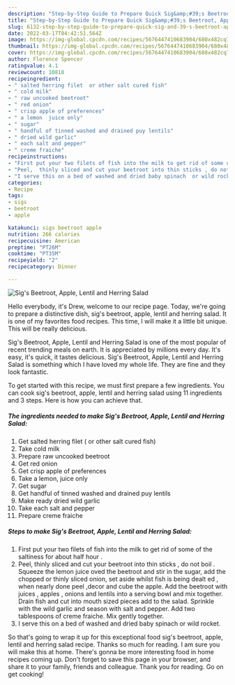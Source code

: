 ```yaml
---
description: "Step-by-Step Guide to Prepare Quick Sig&amp;#39;s Beetroot, Apple, Lentil and Herring  Salad"
title: "Step-by-Step Guide to Prepare Quick Sig&amp;#39;s Beetroot, Apple, Lentil and Herring  Salad"
slug: 6132-step-by-step-guide-to-prepare-quick-sig-and-39-s-beetroot-apple-lentil-and-herring-salad
date: 2022-03-17T04:42:51.564Z
image: https://img-global.cpcdn.com/recipes/5676447410683904/680x482cq70/sigs-beetroot-apple-lentil-and-herring-salad-recipe-main-photo.jpg
thumbnail: https://img-global.cpcdn.com/recipes/5676447410683904/680x482cq70/sigs-beetroot-apple-lentil-and-herring-salad-recipe-main-photo.jpg
cover: https://img-global.cpcdn.com/recipes/5676447410683904/680x482cq70/sigs-beetroot-apple-lentil-and-herring-salad-recipe-main-photo.jpg
author: Florence Spencer
ratingvalue: 4.1
reviewcount: 10818
recipeingredient:
- " salted herring filet  or other salt cured fish"
- " cold milk"
- " raw uncooked beetroot"
- " red onion"
- " crisp apple of preferences"
- " a lemon  juice only"
- " sugar"
- " handful of tinned washed and drained puy lentils"
- " dried wild garlic"
- " each salt and pepper"
- " creme fraiche"
recipeinstructions:
- "First put your two filets of fish into the milk to get rid of some of the saltiness for about half hour ."
- "Peel,  thinly sliced and cut your beetroot into thin sticks , do not boil . Squeeze the lemon juice oved the beetroot and stir in the sugar, add the chopped or thinly sliced onion, set aside whilst fish is being dealt ed , when nearly done peel ,decor and cube the apple. Add the beetroot with juices ,  apples , onions and lentils into a serving bowl and mix together. Drain fish and cut into mouth sized pieces add to the salad. Sprinkle with the wild garlic and season with salt and pepper. Add two tablespoons of creme fraiche. Mix gently together."
- "I serve this on a bed of washed and dried baby spinach  or wild rocket."
categories:
- Recipe
tags:
- sigs
- beetroot
- apple

katakunci: sigs beetroot apple 
nutrition: 266 calories
recipecuisine: American
preptime: "PT26M"
cooktime: "PT35M"
recipeyield: "2"
recipecategory: Dinner

---
```



![Sig&#39;s Beetroot, Apple, Lentil and Herring  Salad](https://img-global.cpcdn.com/recipes/5676447410683904/680x482cq70/sigs-beetroot-apple-lentil-and-herring-salad-recipe-main-photo.jpg)

Hello everybody, it's Drew, welcome to our recipe page. Today, we're going to prepare a distinctive dish, sig&#39;s beetroot, apple, lentil and herring  salad. It is one of my favorites food recipes. This time, I will make it a little bit unique. This will be really delicious.

Sig&#39;s Beetroot, Apple, Lentil and Herring  Salad is one of the most popular of recent trending meals on earth. It is appreciated by millions every day. It's easy, it's quick, it tastes delicious. Sig&#39;s Beetroot, Apple, Lentil and Herring  Salad is something which I have loved my whole life. They are fine and they look fantastic.




To get started with this recipe, we must first prepare a few ingredients. You can cook sig&#39;s beetroot, apple, lentil and herring  salad using 11 ingredients and 3 steps. Here is how you can achieve that.

<!--inarticleads1-->

##### The ingredients needed to make Sig&#39;s Beetroot, Apple, Lentil and Herring  Salad:

1. Get  salted herring filet ( or other salt cured fish)
1. Take  cold milk
1. Prepare  raw uncooked beetroot
1. Get  red onion
1. Get  crisp apple of preferences
1. Take  a lemon,  juice only
1. Get  sugar
1. Get  handful of tinned washed and drained puy lentils
1. Make ready  dried wild garlic
1. Take  each salt and pepper
1. Prepare  creme fraiche




<!--inarticleads2-->

##### Steps to make Sig&#39;s Beetroot, Apple, Lentil and Herring  Salad:

1. First put your two filets of fish into the milk to get rid of some of the saltiness for about half hour .
1. Peel,  thinly sliced and cut your beetroot into thin sticks , do not boil . Squeeze the lemon juice oved the beetroot and stir in the sugar, add the chopped or thinly sliced onion, set aside whilst fish is being dealt ed , when nearly done peel ,decor and cube the apple. Add the beetroot with juices ,  apples , onions and lentils into a serving bowl and mix together. Drain fish and cut into mouth sized pieces add to the salad. Sprinkle with the wild garlic and season with salt and pepper. Add two tablespoons of creme fraiche. Mix gently together.
1. I serve this on a bed of washed and dried baby spinach  or wild rocket.




So that's going to wrap it up for this exceptional food sig&#39;s beetroot, apple, lentil and herring  salad recipe. Thanks so much for reading. I am sure you will make this at home. There's gonna be more interesting food in home recipes coming up. Don't forget to save this page in your browser, and share it to your family, friends and colleague. Thank you for reading. Go on get cooking!
